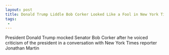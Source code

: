 ```yaml
---
layout: post
title: Donald Trump Liddle Bob Corker Looked Like a Fool in New York Times
tags:
 -
---
```

President Donald Trump mocked Senator Bob Corker after he voiced criticism of the president in a conversation with New York Times reporter Jonathan Martin
